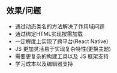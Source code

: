 ##  效果/问题

<ul>
<li class="pros">通过动态类名的方法解决了作用域问题</li>
<li class="pros">通过绑定HTML实现按需加载</li>
<li class="pros">一定程度上实现了跨平台(React Native)</li>
<li class="pros">JS 更加灵活易于实现复杂特性(更换主题)</li>
<li class="cons">需要更复杂的构建工具以及 JS 框架支持</li>
<li class="cons">学习成本以及编辑器支持</li>
</ul>

